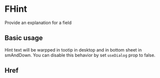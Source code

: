 # FHint

Provide an explanation for a field

## Basic usage

Hint text will be warpped in tootip in desktop and in bottom sheet in smAndDown. You can disable this behavior by set `useDialog` prop to false.

<example file="f-hint/basic" />

## Href

<example file="f-hint/href" />
